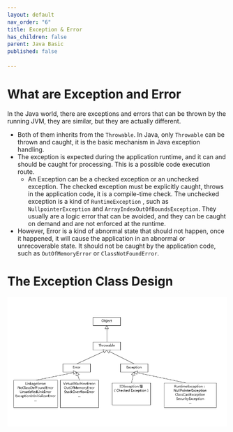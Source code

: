 ```yaml
---
layout: default
nav_order: "6"
title: Exception & Error
has_children: false
parent: Java Basic
published: false

---
```

# What are Exception and Error

In the Java world, there are exceptions and errors that can be thrown by the running JVM, they are similar, but they are actually different.

* Both of them inherits from the `Throwable`. In Java, only `Throwable` can be thrown and caught, it is the basic mechanism in Java exception handling.
* The exception is expected during the application runtime, and it can and should be caught for processing. This is a possible code execution route.
  * An Exception can be a checked exception or an unchecked exception. The checked exception must be explicitly caught, throws in the application code, it is a compile-time check. The unchecked exception is a kind of `RuntimeException` , such as `NullpointerException` and `ArrayIndexOutOfBoundsException`. They usually are a logic error that can be avoided, and they can be caught on demand and are not enforced at the runtime.
* However, Error is a kind of abnormal state that should not happen, once it happened, it will cause the application in an abnormal or unrecoverable state. It should not be caught by the application code, such as `OutOfMemoryError` or `ClassNotFoundError`.

# The Exception Class Design

![](/uploads/exception-class.webp)